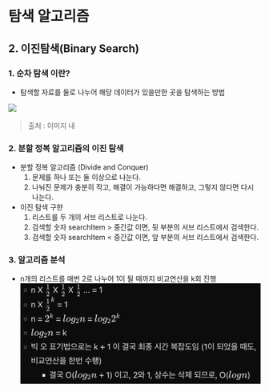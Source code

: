 # 탐색 알고리즘
## 2. 이진탐색(Binary Search)
### 1. 순차 탐색 이란?
- 탐색할 자료를 둘로 나누어 해당 데이터가 있을만한 곳을 탐색하는 방법

<img src="https://blog.penjee.com/wp-content/uploads/2015/04/binary-and-linear-search-animations.gif">

> 출처 : 이미지 내

### 2. 분할 정복 알고리즘의 이진 탐색
- 분할 정복 알고리즘 (Divide and Conquer)
  1. 문제를 하나 또는 둘 이상으로 나눈다.
  2. 나눠진 문제가 충분히 작고, 해결이 가능하다면 해결하고, 그렇지 않다면 다시 나눈다.
- 이진 탐색 구햔
  1. 리스트를 두 개의 서브 리스트로 나눈다.
  2. 검색할 숫자 searchItem > 중간값 이면, 뒷 부분의 서브 리스트에서 검색한다.
  3. 검색할 숫자 searchItem < 중간값 이면, 앞 부분의 서브 리스트에서 검색한다.

### 3. 알고리즘 분석
* n개의 리스트를 매번 2로 나누어 1이 될 때까지 비교연산을 k회 진행
![img.png](./binarySearchBigo.png)